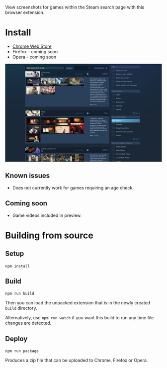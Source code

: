 View screenshots for games within the Steam search page with this browser extension.

# Install

- [Chrome Web Store](https://chrome.google.com/webstore/detail/search-preview-for-steam/nlhhngcbflcbkhnljkcmagnfkeinngnh)
- Firefox - coming soon
- Opera - coming soon

![screenshot](/examples/screenshot.png?raw=true)

## Known issues

- Does not currently work for games requiring an age check.


## Coming soon

- Game videos included in preview.


# Building from source

## Setup

`npm install`

## Build

`npm run build`

Then you can load the unpacked extension that is in the newly created `build` directory.

Alternatively, use `npm run watch` if you want this build to run any time file changes are detected.

## Deploy

`npm run package`

Produces a zip file that can be uploaded to Chrome, Firefox or Opera.